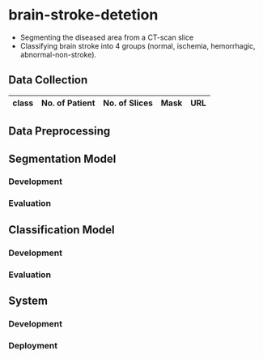 # brain-stroke-detetion
- Segmenting the diseased area from a CT-scan slice  
- Classifying brain stroke into 4 groups (normal, ischemia, hemorrhagic, abnormal-non-stroke).

## Data Collection 
|class|No. of Patient|No. of Slices|Mask|URL|
|-|-|-|-|-|

## Data Preprocessing

## Segmentation Model

### Development

### Evaluation

## Classification Model
### Development

### Evaluation

## System
### Development 
### Deployment
